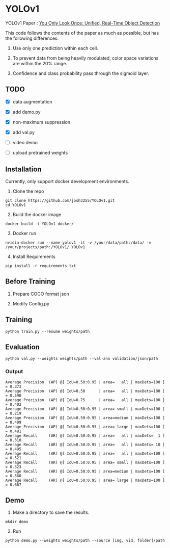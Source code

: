 # YOLOv1

YOLOv1 Paper : [You Only Look Once: Unified, Real-Time Object Detection](https://arxiv.org/abs/1506.02640)

This code follows the contents of the paper as much as possible, but has the following differences.

1. Use only one prediction within each cell.

2. To prevent data from being heavily modulated, color space variations are within the 20% range.

3. Confidence and class probability pass through the sigmoid layer.



## TODO

- [x] data augmentation
- [x] add demo.py
- [x] non-maximum suppression
- [x] add val.py
- [ ] video demo
- [ ] upload pretrained weights



## Installation

Currently, only support docker development environments.

1. Clone the repo

``` shell
git clone https://github.com/josh3255/YOLOv1.git
cd YOLOv1
```

2. Build the docker image

``` shell
docker build -t YOLOv1 docker/
```

3. Docker run

``` shell
nvidia-docker run --name yolov1 -it -v /your/data/path:/data/ -v /your/projects/path:/YOLOv1/ YOLOv1
```

4. Install Requirements

``` shell
pip install -r requirements.txt
```



## Before Training

1. Prepare COCO format json

2. Modify Config.py


## Training

``` shell
python train.py --resume weights/path
```

## Evaluation

```shell
python val.py --weights weights/path --val-ann validation/json/path
```

### Output
```shell
Average Precision  (AP) @[ IoU=0.50:0.95 | area=   all | maxDets=100 ] = 0.373
Average Precision  (AP) @[ IoU=0.50      | area=   all | maxDets=100 ] = 0.590
Average Precision  (AP) @[ IoU=0.75      | area=   all | maxDets=100 ] = 0.402
Average Precision  (AP) @[ IoU=0.50:0.95 | area= small | maxDets=100 ] = 0.219
Average Precision  (AP) @[ IoU=0.50:0.95 | area=medium | maxDets=100 ] = 0.409
Average Precision  (AP) @[ IoU=0.50:0.95 | area= large | maxDets=100 ] = 0.481
Average Recall     (AR) @[ IoU=0.50:0.95 | area=   all | maxDets=  1 ] = 0.310
Average Recall     (AR) @[ IoU=0.50:0.95 | area=   all | maxDets= 10 ] = 0.495
Average Recall     (AR) @[ IoU=0.50:0.95 | area=   all | maxDets=100 ] = 0.521
Average Recall     (AR) @[ IoU=0.50:0.95 | area= small | maxDets=100 ] = 0.323
Average Recall     (AR) @[ IoU=0.50:0.95 | area=medium | maxDets=100 ] = 0.560
Average Recall     (AR) @[ IoU=0.50:0.95 | area= large | maxDets=100 ] = 0.667
```

## Demo

1. Make a directory to save the results.

``` shell
mkdir demo
```

2. Run

```shell
python demo.py --weights weights/path --source [img, vid, folder]/path
```


